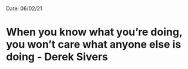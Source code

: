 
Date: 06/02/21

# When you know what you’re doing, you won’t care what anyone else is doing - Derek Sivers